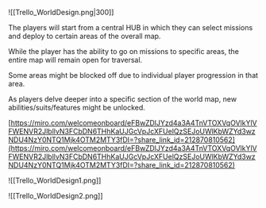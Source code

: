 ![[Trello_WorldDesign.png|300]]

The players will start from a central HUB in which they can select missions and deploy to certain areas of the overall map.

While the player has the ability to go on missions to specific areas, the entire map will remain open for traversal.

Some areas might be blocked off due to individual player progression in that area.

As players delve deeper into a specific section of the world map, new abilities/suits/features might be unlocked.

[https://miro.com/welcomeonboard/eFBwZDlJYzd4a3A4TnVTOXVqOVlkYlVFWENVR2JlbllvN3FCbDN6THhKaUJGcVpJcXFUelQzSEJoUWlKbWZYd3wzNDU4NzY0NTQ1Mjk4OTM2MTY3fDI=?share_link_id=212870810562](https://miro.com/welcomeonboard/eFBwZDlJYzd4a3A4TnVTOXVqOVlkYlVFWENVR2JlbllvN3FCbDN6THhKaUJGcVpJcXFUelQzSEJoUWlKbWZYd3wzNDU4NzY0NTQ1Mjk4OTM2MTY3fDI=?share_link_id=212870810562)


![[Trello_WorldDesign1.png]]

![[Trello_WorldDesign2.png]]